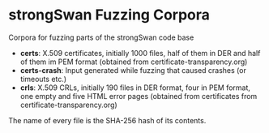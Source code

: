 # strongSwan Fuzzing Corpora
Corpora for fuzzing parts of the strongSwan code base

- **certs**: X.509 certificates, initially 1000 files, half of them in DER and half of them im PEM format (obtained from certificate-transparency.org)
- **certs-crash**: Input generated while fuzzing that caused crashes (or timeouts etc.)
- **crls**: X.509 CRLs, initially 190 files in DER format, four in PEM format, one empty and five HTML error pages (obtained from certificates from certificate-transparency.org)

The name of every file is the SHA-256 hash of its contents.
